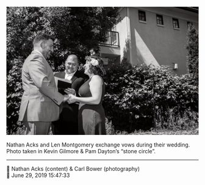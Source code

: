 ![Nathan Acks and Len Montgomery exchange vows](assets/81f7f216c3311a783746b20a1abcce43.webp)

Nathan Acks and Len Montgomery exchange vows during their wedding. Photo taken in Kevin Gilmore & Pam Dayton’s “stone circle”.

- - - -

<span aria-hidden="true">👥</span> Nathan Acks (content) & Carl Bower (photography)  
<span aria-hidden="true">📅</span> June 29, 2019 15:47:33
